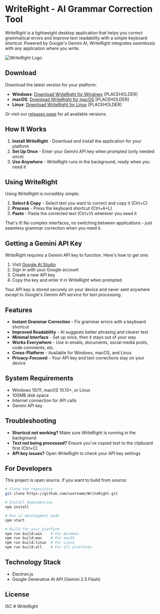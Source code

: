# WriteRight - AI Grammar Correction Tool

WriteRight is a lightweight desktop application that helps you correct grammatical errors and improve text readability with a simple keyboard shortcut. Powered by Google's Gemini AI, WriteRight integrates seamlessly with any application where you write.

![WriteRight Logo](https://placeholder-for-logo.png)

## Download

Download the latest version for your platform:

- **Windows**: [Download WriteRight for Windows](https://github.com/username/WriteRight/releases/latest/download/WriteRight-Setup.exe) [PLACEHOLDER]
- **macOS**: [Download WriteRight for macOS](https://github.com/username/WriteRight/releases/latest/download/WriteRight.dmg) [PLACEHOLDER]
- **Linux**: [Download WriteRight for Linux](https://github.com/username/WriteRight/releases/latest/download/WriteRight.AppImage) [PLACEHOLDER]

Or visit our [releases page](https://github.com/username/WriteRight/releases) for all available versions.

## How It Works

1. **Install WriteRight** - Download and install the application for your platform
2. **Set Up Once** - Enter your Gemini API key when prompted (only needed once)
3. **Use Anywhere** - WriteRight runs in the background, ready when you need it

## Using WriteRight

Using WriteRight is incredibly simple:

1. **Select & Copy** - Select text you want to correct and copy it (Ctrl+C)
2. **Process** - Press the keyboard shortcut (Ctrl+A+L)
3. **Paste** - Paste the corrected text (Ctrl+V) wherever you need it

That's it! No complex interfaces, no switching between applications - just seamless grammar correction when you need it.

## Getting a Gemini API Key

WriteRight requires a Gemini API key to function. Here's how to get one:

1. Visit [Google AI Studio](https://aistudio.google.com/apikey)
2. Sign in with your Google account
3. Create a new API key
4. Copy the key and enter it in WriteRight when prompted

Your API key is stored securely on your device and never sent anywhere except to Google's Gemini API service for text processing.

## Features

- **Instant Grammar Correction** - Fix grammar errors with a keyboard shortcut
- **Improved Readability** - AI suggests better phrasing and clearer text
- **Minimal Interface** - Set up once, then it stays out of your way
- **Works Everywhere** - Use in emails, documents, social media posts, code comments, etc.
- **Cross-Platform** - Available for Windows, macOS, and Linux
- **Privacy-Focused** - Your API key and text corrections stay on your device

## System Requirements

- Windows 10/11, macOS 10.13+, or Linux
- 100MB disk space
- Internet connection for API calls
- Gemini API key

## Troubleshooting

- **Shortcut not working?** Make sure WriteRight is running in the background
- **Text not being processed?** Ensure you've copied text to the clipboard first (Ctrl+C)
- **API key issues?** Open WriteRight to check your API key settings

## For Developers

This project is open source. If you want to build from source:

```bash
# Clone the repository
git clone https://github.com/username/WriteRight.git

# Install dependencies
npm install

# Run in development mode
npm start

# Build for your platform
npm run build:win    # For Windows
npm run build:mac    # For macOS
npm run build:linux  # For Linux
npm run build:all    # For all platforms
```

## Technology Stack

- Electron.js
- Google Generative AI API (Gemini 2.5 Flash)

## License

ISC
#   W r i t e R i g h t  
 
